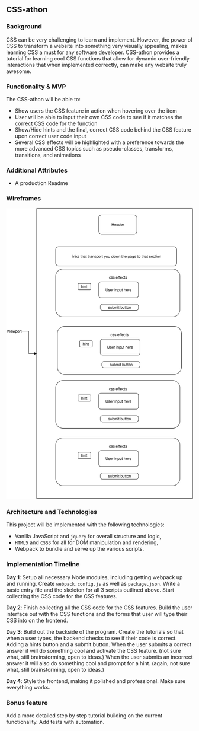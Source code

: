 ## CSS-athon

### Background

CSS can be very challenging to learn and implement. However, the power of CSS to transform a website into something very visually appealing, makes learning CSS a must for any software developer. CSS-athon provides a tutorial for learning cool CSS functions that allow for dynamic user-friendly interactions that when implemented correctly, can make any website truly awesome.

### Functionality & MVP

The CSS-athon will be able to:

-  Show users the CSS feature in action when hovering over the item
-  User will be able to input their own CSS code to see if it matches the correct CSS code for the function
-  Show/Hide hints and the final, correct CSS code behind the CSS feature upon correct user code input
-  Several CSS effects will be highlighted with a preference towards the more advanced CSS topics such as pseudo-classes, transforms, transitions, and animations

### Additional Attributes
-  A production Readme


### Wireframes


![wireframes](./JavaScript_project_wireframe.png)

### Architecture and Technologies

This project will be implemented with the following technologies:

- Vanilla JavaScript and `jquery` for overall structure and logic,
- `HTML5` and `CSS3` for all for DOM manipulation and rendering,
- Webpack to bundle and serve up the various scripts.

### Implementation Timeline

**Day 1**: Setup all necessary Node modules, including getting webpack up and running.  Create `webpack.config.js` as well as `package.json`.  Write a basic entry file and the skeleton for all 3 scripts outlined above. Start collecting the CSS code for the CSS features.

**Day 2**: Finish collecting all the CSS code for the CSS features. Build the user interface out with the CSS functions and the forms that user will type their CSS into on the frontend.

**Day 3**: Build out the backside of the program. Create the tutorials so that when a user types, the backend checks to see if their code is correct. Adding a hints button and a submit button. When the user submits a correct answer it will do something cool and activate the CSS feature. (not sure what, still brainstorming, open to ideas.) When the user submits an incorrect answer it will also do something cool and prompt for a hint. (again, not sure what, still brainstorming, open to ideas.) 

**Day 4**: Style the frontend, making it polished and professional. Make sure everything works.


### Bonus feature

Add a more detailed step by step tutorial building on the current functionality.
Add tests with automation.
